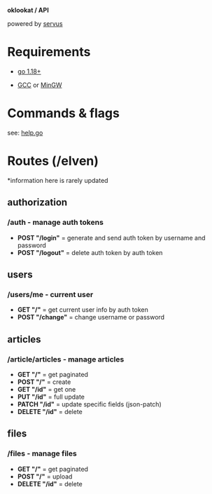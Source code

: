 **oklookat / API**

powered by [servus](./core/)
# Requirements

- [go 1.18+](https://go.dev/dl)

- [GCC](https://gcc.gnu.org) or [MinGW](https://www.mingw-w64.org/downloads)


# Commands & flags
see: [help.go](./apps/elven/cmd/help.go)


# Routes (/elven)
*information here is rarely updated

## authorization
### /auth - manage auth tokens
- **POST "/login"** = generate and send auth token by username and password
- **POST "/logout"** = delete auth token by auth token

## users
### /users/me - current user
- **GET "/"** = get current user info by auth token
- **POST "/change"** = change username or password

## articles
### /article/articles - manage articles
- **GET "/"** = get paginated
- **POST "/"** = create
- **GET "/id"** = get one
- **PUT "/id"** = full update
- **PATCH "/id"** = update specific fields (json-patch)
- **DELETE "/id"** = delete

## files
### /files - manage files
- **GET "/"** = get paginated
- **POST "/"** = upload
- **DELETE "/id"** = delete
